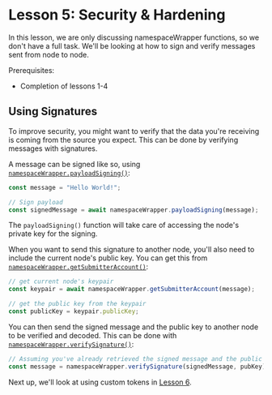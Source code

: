 # Lesson 5: Security & Hardening

In this lesson, we are only discussing namespaceWrapper functions, so we don't have a full task. We'll be looking at how to sign and verify messages sent from node to node.

Prerequisites:

- Completion of lessons 1-4

## Using Signatures

To improve security, you might want to verify that the data you're receiving is coming from the source you expect. This can be done by verifying messages with signatures.

A message can be signed like so, using [`namespaceWrapper.payloadSigning()`](./koiiNode.js#L222):

```javascript
const message = "Hello World!";

// Sign payload
const signedMessage = await namespaceWrapper.payloadSigning(message);
```

The `payloadSigning()` function will take care of accessing the node's private key for the signing.

When you want to send this signature to another node, you'll also need to include the current node's public key. You can get this from [`namespaceWrapper.getSubmitterAccount()`](./koiiNode.js#L325):

```javascript
// get current node's keypair
const keypair = await namespaceWrapper.getSubmitterAccount(message);

// get the public key from the keypair
const publicKey = keypair.publicKey;
```

You can then send the signed message and the public key to another node to be verified and decoded. This can be done with [`namespaceWrapper.verifySignature()`](./koiiNode.js#L254):

```javascript
// Assuming you've already retrieved the signed message and the public key
const message = namespaceWrapper.verifySignature(signedMessage, pubKey);
```

Next up, we'll look at using custom tokens in [Lesson 6](../Lesson%206/README.md).
